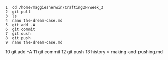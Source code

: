     1  cd /home/maggiesherwin/CraftingDH/week_3
    2  git pull
    3  ls
    4  nano the-dream-case.md
    5  git add -A
    6  git commit
    7  git oush
    8  git push
    9  nano the-dream-case.md
   10  git add -A
   11  git commit
   12  git push
   13  history > making-and-pushing.md
